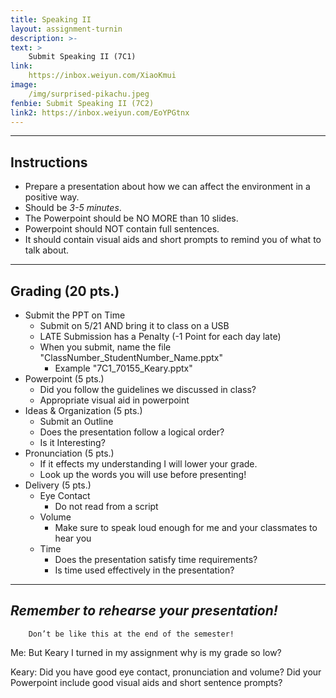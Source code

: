 ```yaml
---
title: Speaking II
layout: assignment-turnin
description: >-
text: >
    Submit Speaking II (7C1)
link: 
    https://inbox.weiyun.com/XiaoKmui
image: 
    /img/surprised-pikachu.jpeg
fenbie: Submit Speaking II (7C2)
link2: https://inbox.weiyun.com/EoYPGtnx
---
```

---
## Instructions
* Prepare a presentation about how we can affect the environment in a positive way.
* Should be *3-5 minutes*.
* The Powerpoint should be NO MORE than 10 slides.
* Powerpoint should NOT contain full sentences.
* It should contain visual aids and short prompts to remind you of what to talk about.
---
## Grading (20 pts.)
* Submit the PPT on Time
	* Submit on 5/21 AND bring it to class on a USB
    * LATE Submission has a Penalty (-1 Point for each day late)
	* When you submit, name the file "ClassNumber_StudentNumber_Name.pptx" 
		* Example "7C1_70155_Keary.pptx"
* Powerpoint (5 pts.)
	* Did you follow the guidelines we discussed in class?
	* Appropriate visual aid in powerpoint
* Ideas & Organization (5 pts.)
	* Submit an Outline
    * Does the presentation follow a logical order?
    * Is it Interesting?
* Pronunciation (5 pts.)
	* If it effects my understanding I will lower your grade.
	* Look up the words you will use before presenting!
* Delivery (5 pts.)
	* Eye Contact
	    * Do not read from a script
    * Volume
	    * Make sure to speak loud enough for me and your classmates to hear you
	* Time
	    * Does the presentation satisfy time requirements?
	    * Is time used effectively in the presentation?
---
## ***Remember to rehearse your presentation!***

        Don’t be like this at the end of the semester!

Me: But Keary I turned in my assignment why is my grade so low?

Keary: Did you have good eye contact, pronunciation and volume? Did your Powerpoint include good visual aids and short sentence prompts?

